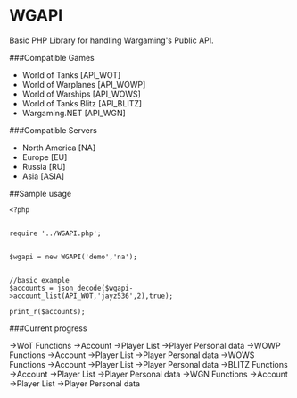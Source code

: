# WGAPI
Basic PHP Library for handling Wargaming's Public API.


###Compatible Games

* World of Tanks [API_WOT]
* World of Warplanes [API_WOWP]
* World of Warships [API_WOWS]
* World of Tanks Blitz [API_BLITZ]
* Wargaming.NET [API_WGN]

###Compatible Servers

* North America [NA]
* Europe [EU]
* Russia [RU]
* Asia [ASIA]

##Sample usage

```
<?php


require '../WGAPI.php';


$wgapi = new WGAPI('demo','na');


//basic example
$accounts = json_decode($wgapi->account_list(API_WOT,'jayz536',2),true);

print_r($accounts);
```


###Current progress

->WoT Functions
        ->Account
                ->Player List
                ->Player Personal data
->WOWP Functions
        ->Account
                ->Player List
                ->Player Personal data
->WOWS Functions
        ->Account
                ->Player List
                ->Player Personal data
->BLITZ Functions
        ->Account 
                ->Player List
                ->Player Personal data
->WGN Functions
        ->Account
                ->Player List
                ->Player Personal data